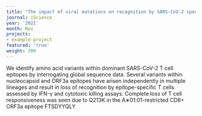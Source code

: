 ```yaml
---
title: "The impact of viral mutations on recognition by SARS-CoV-2 specific T\_cells."
journal: iScience
year: '2021'
month: Nov
projects:
- example-project
featured: 'true'
weight: 200
---
```


We identify amino acid variants within dominant SARS-CoV-2 T cell epitopes by interrogating global sequence data. Several variants within nucleocapsid and ORF3a epitopes have arisen independently in multiple lineages and result in loss of recognition by epitope-specific T cells assessed by IFN-γ and cytotoxic killing assays. Complete loss of T cell responsiveness was seen due to Q213K in the A∗01:01-restricted CD8+ ORF3a epitope FTSDYYQLY